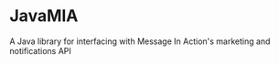 JavaMIA
=======

A Java library for interfacing with Message In Action's marketing and notifications API
